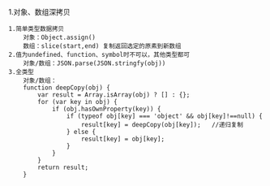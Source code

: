 1.对象、数组深拷贝

    1.简单类型数据拷贝
        对象：Object.assign()
        数组：slice(start,end) 复制返回选定的原素到新数组
    2.值为undefined、function、symbol时不可以，其他类型都可
        对象/数组：JSON.parse(JSON.stringfy(obj))
    3.全类型
        对象/数组：
        function deepCopy(obj) {
            var result = Array.isArray(obj) ? [] : {};
            for (var key in obj) {
                if (obj.hasOwnProperty(key)) {
                    if (typeof obj[key] === 'object' && obj[key]!==null) {
                        result[key] = deepCopy(obj[key]);   //递归复制
                    } else {
                        result[key] = obj[key]; 
                    }
                }
            }
            return result;
        }
    